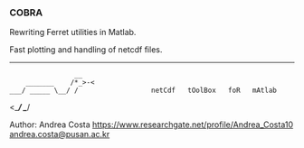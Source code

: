 ### COBRA

Rewriting Ferret utilities in Matlab.

Fast plotting and handling of netcdf files.

_________________________________________________________________________________________________________
                    __
        _______    /*_>-<
    ___/ _____ \__/ /                  netCdf   tOolBox   foR   mAtlab			
   <____/     \____/                                                                  
                                                                                      

 Author: Andrea Costa
         https://www.researchgate.net/profile/Andrea_Costa10
	  andrea.costa@pusan.ac.kr
